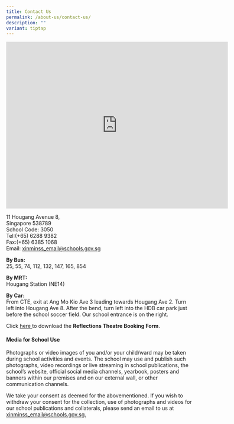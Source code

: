 ```yaml
---
title: Contact Us
permalink: /about-us/contact-us/
description: ""
variant: tiptap
---
```

<div class="iframe-wrapper">
<iframe style="border:0;" height="450" width="600" allowfullscreen="true" frameborder="0" src="https://www.google.com/maps/embed?pb=!1m14!1m8!1m3!1d15954.69738261379!2d103.8828692!3d1.3720807!3m2!1i1024!2i768!4f13.1!3m3!1m2!1s0x31da164f795387f3%3A0x197651e871e83074!2sXinmin%20Secondary%20School!5e0!3m2!1sen!2ssg!4v1700183262839!5m2!1sen!2ssg"></iframe>
</div>
<p>11 Hougang Avenue 8,
<br>Singapore 538789
<br>School Code: 3050
<br>Tel:(+65) 6288 9382
<br>Fax:(+65) 6385 1068
<br>Email: <a href="xinminss_email@schools.gov.sg" rel="noopener noreferrer nofollow" target="_blank">xinminss_email@schools.gov.sg</a> 
<br>
</p>
<p><strong>By Bus:</strong> 
<br>25, 55, 74, 112, 132, 147, 165, 854</p>
<p><strong>By MRT:</strong> 
<br>Hougang Station (NE14)</p>
<p><strong>By Car:</strong> 
<br>From CTE, exit at Ang Mo Kio Ave 3 leading towards Hougang Ave 2. Turn
left into Hougang Ave 8. After the bend, turn left into the HDB car park
just before the school soccer field. Our school entrance is on the right.</p>
<p>Click <a href="https://go.gov.sg/xmssreflectionstheatrebookingform" rel="noopener nofollow" target="_blank">here </a>to
download the <strong>Reflections Theatre Booking Form</strong>.</p>
<h4>Media for School Use</h4>
<p>Photographs or video images of you and/or your child/ward may be taken
during school activities and events. The school may use and publish such
photographs, video recordings or live streaming in school publications,
the school’s website, official social media channels, yearbook, posters
and banners within our premises and on our external wall, or other communication
channels.</p>
<p>We take your consent as deemed for the abovementioned. If you wish to
withdraw your consent for the collection, use of photographs and videos
for our school publications and collaterals, please send an email to us
at <a href="xinminss_email@schools.gov.sg" rel="noopener noreferrer nofollow" target="_blank">xinminss_email@schools.gov.sg.</a>
</p>
<p></p>